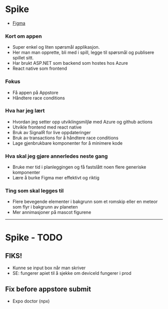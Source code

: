 # Spike

- [Figma](https://www.figma.com/file/oBgpl8HkiowbkUFe6HchFL/Untitled?node-id=0%3A1&mode=dev)

### Kort om appen

- Super enkel og liten spørsmål applikasjon.
- Her man man opprette, bli med i spill, legge til spørsmål og publisere spillet sitt.
- Har brukt ASP.NET som backend som hostes hos Azure
- React native som frontend

### Fokus

- Få appen på Appstore
- Håndtere race conditions

### Hva har jeg lært

- Hvordan jeg setter opp utviklingsmiljlø med Azure og github actions
- Utvikle frontend med react native
- Bruk av SignalR for live oppdateringer
- Bruk av transactions for å håndtere race conditions
- Lage gjenbrukbare komponenter for å minimere kode

### Hva skal jeg gjøre annerledes neste gang

- Bruke mer tid i planleggingen og få fastslått noen flere generiske komponenter
- Lære å burke Figma mer effektivt og riktig

### Ting som skal legges til

- Flere bevegende elementer i bakgrunn som et romskip eller en meteor som flyr i bakgrunn av planeten
- Mer annimasjoner på mascot figurene

<hr>

# Spike - TODO

## FIKS!

- Kunne se input box når man skriver
- SE: fungerer apiet til å sjekke om deviceId fungerer i prod

## Fix before appstore submit

- Expo doctor (npx)

